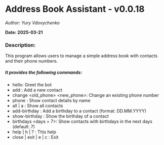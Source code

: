 # Address Book Assistant - v0.0.18

*Author: Yury Vdovychenko*

**Date: 2025-03-21**

### Description:

This program allows users to manage a simple address book with contacts and their phone numbers.

##### It provides the following commands:

- hello: Greet the bot
- add <name> <phone>: Add a new contact
- change <name> <old_phone> <new_phone>: Change an existing phone number
- phone <name>: Show contact details by name
- all | a : Show all contacts
- add-birthday <name> <birthday>: Add a birthday to a contact (format: DD.MM.YYYY)
- show-birthday <name>: Show the birthday of a contact
- birthdays <days = 7>: Show contacts with birthdays in the next <days> days (default: 7)
- help | h | ? : This help
- close | exit | e | c : Exit